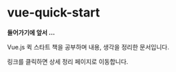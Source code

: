 # vue-quick-start
**들어가기에 앞서 …**

Vue.js 퀵 스타트 책을 공부하며 내용, 생각을 정리한 문서입니다.

링크를 클릭하면 상세 정리 페이지로 이동합니다.
